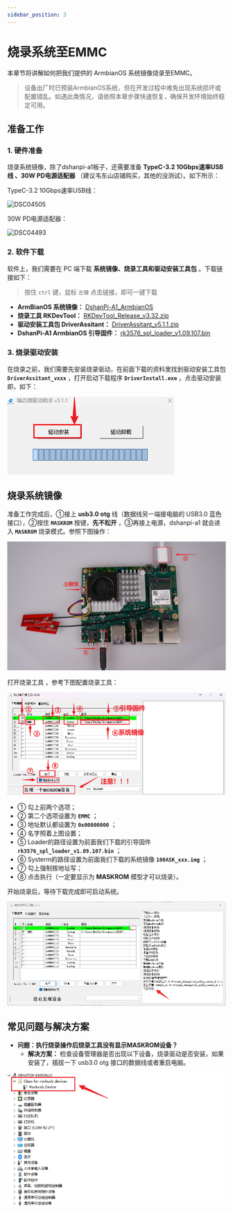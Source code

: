 ```yaml
---
sidebar_position: 3
---
```

# 烧录系统至EMMC

本章节将讲解如何把我们提供的 ArmbianOS 系统镜像烧录至EMMC。

> 设备出厂时已预装ArmbianOS系统，但在开发过程中难免出现系统损坏或配置错乱。如遇此类情况，请依照本章步骤快速恢复，确保开发环境始终稳定可用。

## 准备工作

### 1. 硬件准备

烧录系统镜像，除了dshanpi-a1板子，还需要准备 **TypeC-3.2 10Gbps速率USB线 、30W PD电源适配器** （建议韦东山店铺购买，其他的没测试）。如下所示：

TypeC-3.2 10Gbps速率USB线：

![DSC04505](images/DSC04505.JPG)

 30W PD电源适配器：

![DSC04493](images/DSC04493.JPG)

### 2. 软件下载

软件上，我们需要在 PC 端下载 **系统镜像、烧录工具和驱动安装工具包** 。下载链接如下：

> 按住 `ctrl` 键，鼠标 `左键` 点击链接，即可一键下载

- **ArmBianOS 系统镜像：** [DshanPi-A1_ArmbianOS](https://dl.100ask.net/Hardware/MPU/RK3576-DshanPi-A1/100ASK_Armbian_25.11.0-trunk_Dshanpi-a1_noble_vendor_6.1.115_gnome_desktop.img.7z)
- **烧录工具 RKDevTool：**  [RKDevTool_Release_v3.32.zip](https://dl.100ask.net/Hardware/MPU/RK3576-DshanPi-A1/RKDevTool_Release_v3.32.zip)
- **驱动安装工具包 DriverAssitant：** [DriverAssitant_v5.1.1.zip](https://dl.100ask.net/Hardware/MPU/RK3576-DshanPi-A1/DriverAssitant_v5.1.1.zip)
- **DshanPi-A1 ArmbianOS 引导固件：** [rk3576_spl_loader_v1.09.107.bin](https://dl.100ask.net/Hardware/MPU/RK3576-DshanPi-A1/rk3576_spl_loader_v1.09.107.bin)

### 3. 烧录驱动安装

在烧录之前，我们需要先安装烧录驱动，在前面下载的资料里找到驱动安装工具包 **`DriverAssitant_vxxx`** ，打开启动下载程序 **`DriverInstall.exe`** ，点击驱动安装即，如下：

![image-20250815172019920](images/image-20250815172019920.png)

## 烧录系统镜像

准备工作完成后，①接上 **usb3.0 otg** 线（数据线另一端接电脑的 USB3.0 蓝色接口），②按住 **`MASKROM`** 按键，**先不松开** ，③再接上电源，dshanpi-a1 就会进入 **`MASKROM`** 烧录模式。参照下图操作：

![image-20250815154004776](images/image-20250815154004776.png)

打开烧录工具 ，参考下图配置烧录工具：

![image-20250821092501879](images/image-20250821092501879.png)

- ① 勾上前两个选项；
- ② 第二个选项设置为 **`EMMC`** ；
- ③ 地址默认都设置为 **`0x00000000`** ；
- ④ 名字照着上图设置；
- ⑤ Loader的路径设置为前面我们下载的引导固件 **`rk3576_spl_loader_v1.09.107.bin`** ；
- ⑥ Systerm的路径设置为前面我们下载的系统镜像 **`100ASK_xxx.img`** ；
- ⑦ 勾上强制按地址写；
- ⑧ 点击执行（一定要显示为 **MASKROM** 模型才可以烧录）。

开始烧录后，等待下载完成即可启动系统。

![image-20250814181827639](images/image-20250814181827639.png)

## 常见问题与解决方案

- **问题：执行烧录操作后烧录工具没有显示MASKROM设备？**
  - **解决方案：** 检查设备管理器是否出现以下设备，烧录驱动是否安装，如果安装了，插拔一下 usb3.0 otg 接口的数据线或者重启电脑。

![image-20250815174333674](images/image-20250815174333674.png)
